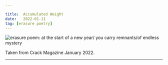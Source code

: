 ```yaml
---

title:  Accumulated Weight
date:   2022-01-11
tag: [erasure poetry]
---
```


<img src="https://www.davidralphlewis.co.uk/assets/images/articles/2022/carrying.jpeg" alt="erasure poem: at the start of a new year/ you carry remnants/of endless mystery" title="mysteries like why I continue to make these five years on" class="responsive"><br>

Taken from Crack Magazine January 2022.

***
